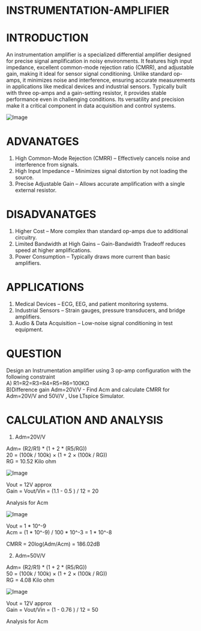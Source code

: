 # INSTRUMENTATION-AMPLIFIER  
# INTRODUCTION  
An instrumentation amplifier is a specialized differential amplifier designed for precise signal amplification in noisy environments. It features high input impedance, excellent common-mode rejection ratio (CMRR), and adjustable gain, making it ideal for sensor signal conditioning. Unlike standard op-amps, it minimizes noise and interference, ensuring accurate measurements in applications like medical devices and industrial sensors. Typically built with three op-amps and a gain-setting resistor, it provides stable performance even in challenging conditions. Its versatility and precision make it a critical component in data acquisition and control systems.  

![Image](https://github.com/user-attachments/assets/a3b6301c-7963-4cf3-ac09-4b40c27d5538)  

# ADVANATGES  
1. High Common-Mode Rejection (CMRR) – Effectively cancels noise and interference from signals.
2. High Input Impedance – Minimizes signal distortion by not loading the source.
3. Precise Adjustable Gain – Allows accurate amplification with a single external resistor.

# DISADVANATGES  
1. Higher Cost – More complex than standard op-amps due to additional circuitry.
2. Limited Bandwidth at High Gains – Gain-Bandwidth Tradeoff reduces speed at higher amplifications.
3. Power Consumption – Typically draws more current than basic amplifiers.

# APPLICATIONS  
1. Medical Devices – ECG, EEG, and patient monitoring systems.
2. Industrial Sensors – Strain gauges, pressure transducers, and bridge amplifiers.
3. Audio & Data Acquisition – Low-noise signal conditioning in test equipment.

# QUESTION  
Design an Instrumentation amplifier using 3 op-amp configuration with the following constraint  
A) R1=R2=R3=R4=R5=R6=100KΩ  
B)Difference gain Adm=20V/V - Find Acm and calculate CMRR for Adm=20V/V and 50V/V , Use LTspice Simulator.  

# CALCULATION AND ANALYSIS  

1) Adm=20V/V

Adm= (R2/R1) * (1 + 2 * (R5/RG))  
20 = (100k / 100k) × (1 + 2 × (100k / RG))  
RG = 10.52 Kilo ohm  

![Image](https://github.com/user-attachments/assets/122381c3-7ef5-4696-9f08-005eb0a73501)  

Vout = 12V approx  
Gain = Vout/Vin = (1.1 - 0.5 ) / 12 = 20  

Analysis for Acm  

![Image](https://github.com/user-attachments/assets/87b882e7-8932-4844-bb27-6bbd536b1725)  

Vout = 1 * 10^-9  
Acm = (1 * 10^-9) / 100 * 10^-3 = 1 * 10^-8  

CMRR = 20log(Adm/Acm) = 186.02dB  

2) Adm=50V/V

Adm= (R2/R1) * (1 + 2 * (R5/RG))  
50 = (100k / 100k) × (1 + 2 × (100k / RG))  
RG = 4.08 Kilo ohm  

![Image](https://github.com/user-attachments/assets/0cc912f0-5934-4d17-96d4-7107152544db)  

Vout = 12V approx  
Gain = Vout/Vin = (1 - 0.76 ) / 12 = 50  

Analysis for Acm  
















